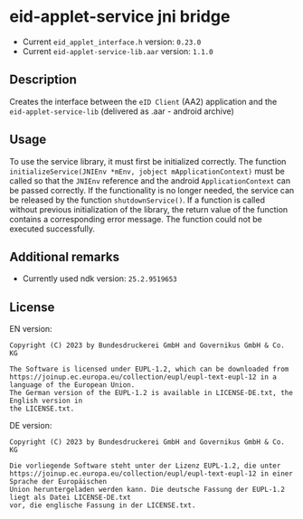 eid-applet-service jni bridge
=============================

- Current `eid_applet_interface.h` version: `0.23.0`
- Current `eid-applet-service-lib.aar` version: `1.1.0`

## Description

Creates the interface between the `eID Client` (AA2) application and the
`eid-applet-service-lib` (delivered as .aar - android archive)

## Usage

To use the service library, it must first be initialized correctly. The
function `initializeService(JNIEnv *mEnv, jobject mApplicationContext)`
must be called so that the `JNIEnv` reference and the android
`ApplicationContext` can be passed correctly. If the functionality is no
longer needed, the service can be released by the function
`shutdownService()`. If a function is called without previous
initialization of the library, the return value of the function contains
a corresponding error message. The function could not be executed
successfully.

## Additional remarks

- Currently used ndk version: `25.2.9519653`

License
-------

EN version:

```
Copyright (C) 2023 by Bundesdruckerei GmbH and Governikus GmbH & Co. KG

The Software is licensed under EUPL-1.2, which can be downloaded from
https://joinup.ec.europa.eu/collection/eupl/eupl-text-eupl-12 in a language of the European Union.
The German version of the EUPL-1.2 is available in LICENSE-DE.txt, the English version in
the LICENSE.txt.
```

DE version:

```
Copyright (C) 2023 by Bundesdruckerei GmbH and Governikus GmbH & Co. KG

Die vorliegende Software steht unter der Lizenz EUPL-1.2, die unter
https://joinup.ec.europa.eu/collection/eupl/eupl-text-eupl-12 in einer Sprache der Europäischen
Union heruntergeladen werden kann. Die deutsche Fassung der EUPL-1.2 liegt als Datei LICENSE-DE.txt
vor, die englische Fassung in der LICENSE.txt.
```

